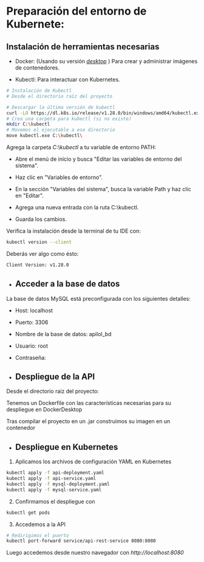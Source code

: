 
# Preparación del entorno de Kubernete:

## Instalación de herramientas necesarias

* Docker: (Usando su versión [*desktop*](https://www.docker.com/products/docker-desktop/) ) Para crear y administrar imágenes de contenedores.

* Kubectl: Para interactuar con Kubernetes.


```bash
# Instalación de Kubectl
# Desde el directorio raíz del proyecto

# Descargar la última versión de kubectl
curl -LO https://dl.k8s.io/release/v1.28.0/bin/windows/amd64/kubectl.exe
# Crea una carpeta para kubectl (si no existe)
mkdir C:\kubectl
# Movemos el ejecutable a ese directorio
move kubectl.exe C:\kubectl\
```

Agrega la carpeta *C:\kubectl* a tu variable de entorno PATH:

- Abre el menú de inicio y busca "Editar las variables de entorno del sistema".

- Haz clic en "Variables de entorno".

- En la sección "Variables del sistema", busca la variable Path y haz clic en "Editar".

- Agrega una nueva entrada con la ruta C:\kubectl.

- Guarda los cambios.

Verifica la instalación desde la terminal de tu IDE con:

```bash
kubectl version --client
```

Deberás ver algo como ésto:


```bash
Client Version: v1.28.0
```

* ## Acceder a la base de datos

La base de datos MySQL está preconfigurada con los siguientes detalles:

* Host: localhost

* Puerto: 3306

* Nombre de la base de datos: apilol_bd

* Usuario: root

* Contraseña: 


* ## Despliegue de la API

Desde el directorio raiz del proyecto:

Tenemos un Dockerfile con las características necesarias para su despliegue en DockerDesktop

Tras compilar el proyecto en un .jar construimos su imagen en un contenedor 

* ## Despliegue en Kubernetes

1. Aplicamos los archivos de configuración YAML en Kubernetes
   
```bash
kubectl apply -f api-deployment.yaml
kubectl apply -f api-service.yaml
kubectl apply -f mysql-deployment.yaml
kubectl apply -f mysql-service.yaml
```

2. Confirmamos el despliegue con 
```bash
kubectl get pods
```

3. Accedemos a la API
```bash
# Redirigimos el puerto
kubectl port-forward service/api-rest-service 8080:8080
```
Luego accedemos desde nuestro navegador con *http://localhost:8080*